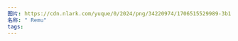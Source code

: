 ```yaml
---
图片: https://cdn.nlark.com/yuque/0/2024/png/34220974/1706515529989-3b1f7dce-53af-40cd-8c51-337c5746d8f3.png
名称: " Remu"
tags:
---
```

